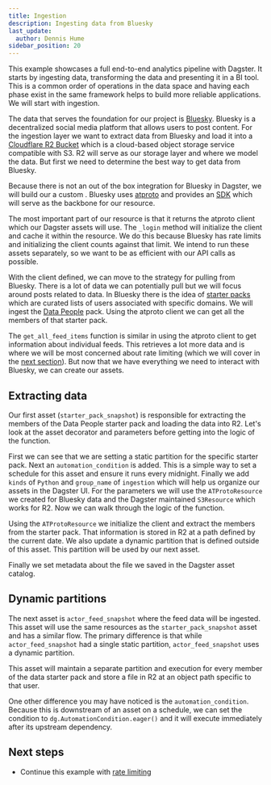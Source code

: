 ```yaml
---
title: Ingestion
description: Ingesting data from Bluesky
last_update:
  author: Dennis Hume
sidebar_position: 20
---
```


This example showcases a full end-to-end analytics pipeline with Dagster. It starts by ingesting data, transforming the data and presenting it in a BI tool. This is a common order of operations in the data space and having each phase exist in the same framework helps to build more reliable applications. We will start with ingestion.

The data that serves the foundation for our project is [Bluesky](https://bsky.app/). Bluesky is a decentralized social media platform that allows users to post content. For the ingestion layer we want to extract data from Bluesky and load it into a [Cloudflare R2 Bucket](https://developers.cloudflare.com/r2/buckets/) which is a cloud-based object storage service compatible with S3. R2 will serve as our storage layer and where we model the data. But first we need to determine the best way to get data from Bluesky.

Because there is not an out of the box integration for Bluesky in Dagster, we will build our a custom <PyObject section="resources" module="dagster" object="ConfigurableResource"/>. Bluesky uses [atproto](https://docs.bsky.app/docs/advanced-guides/atproto) and provides an [SDK](https://docs.bsky.app/docs/get-started) which will serve as the backbone for our resource.

<CodeExample
  path="docs_projects/project_atproto_dashboard/src/project_atproto_dashboard/defs/atproto.py"
  language="python"
  startAfter="start_resource"
  endBefore="end_resource"
  title="src/project_atproto_dashboard/defs/atproto.py"
/>

The most important part of our resource is that it returns the atproto client which our Dagster assets will use. The `_login` method will initialize the client and cache it within the resource. We do this because Bluesky has rate limits and initializing the client counts against that limit. We intend to run these assets separately, so we want to be as efficient with our API calls as possible.

With the client defined, we can move to the strategy for pulling from Bluesky. There is a lot of data we can potentially pull but we will focus around posts related to data. In Bluesky there is the idea of [starter packs](https://bsky.social/about/blog/06-26-2024-starter-packs) which are curated lists of users associated with specific domains. We will ingest the [Data People](https://blueskystarterpack.com/starter-packs/lc5jzrr425fyah724df3z5ik/3l7cddlz5ja24) pack. Using the atproto client we can get all the members of that starter pack.

<CodeExample
  path="docs_projects/project_atproto_dashboard/src/project_atproto_dashboard/defs/atproto.py"
  language="python"
  startAfter="start_starter_pack"
  endBefore="end_starter_pack"
  title="src/project_atproto_dashboard/defs/atproto.py"
/>

The `get_all_feed_items` function is similar in using the atproto client to get information about individual feeds. This retrieves a lot more data and is where we will be most concerned about rate limiting (which we will cover in the [next section](/examples/bluesky/rate-limiting)). But now that we have everything we need to interact with Bluesky, we can create our assets.

## Extracting data

Our first asset (`starter_pack_snapshot`) is responsible for extracting the members of the Data People starter pack and loading the data into R2. Let's look at the asset decorator and parameters before getting into the logic of the function.

<CodeExample
  path="docs_projects/project_atproto_dashboard/src/project_atproto_dashboard/defs/ingestion.py"
  language="python"
  startAfter="start_starter_pack_dec"
  endBefore="end_starter_pack_dec"
  title="src/project_atproto_dashboard/defs/ingestion.py"
/>

First we can see that we are setting a static partition for the specific starter pack. Next an `automation_condition` is added. This is a simple way to set a schedule for this asset and ensure it runs every midnight. Finally we add `kinds` of `Python` and `group_name` of `ingestion` which will help us organize our assets in the Dagster UI. For the parameters we will use the `ATProtoResource` we created for Bluesky data and the Dagster maintained `S3Resource` which works for R2. Now we can walk through the logic of the function.

<CodeExample
  path="docs_projects/project_atproto_dashboard/src/project_atproto_dashboard/defs/ingestion.py"
  language="python"
  startAfter="start_starter_pack_func"
  endBefore="end_starter_pack_func"
  title="src/project_atproto_dashboard/defs/ingestion.py"
/>

Using the `ATProtoResource` we initialize the client and extract the members from the starter pack. That information is stored in R2 at a path defined by the current date. We also update a dynamic partition that is defined outside of this asset. This partition will be used by our next asset.

<CodeExample
  path="docs_projects/project_atproto_dashboard/src/project_atproto_dashboard/defs/ingestion.py"
  language="python"
  startAfter="start_dynamic_partition"
  endBefore="end_dynamic_partition"
  title="src/project_atproto_dashboard/defs/ingestion.py"
/>

Finally we set metadata about the file we saved in the Dagster asset catalog.

## Dynamic partitions

The next asset is `actor_feed_snapshot` where the feed data will be ingested. This asset will use the same resources as the `starter_pack_snapshot` asset and has a similar flow. The primary difference is that while `actor_feed_snapshot` had a single static partition, `actor_feed_snapshot` uses a dynamic partition.

<CodeExample
  path="docs_projects/project_atproto_dashboard/src/project_atproto_dashboard/defs/ingestion.py"
  language="python"
  startAfter="start_actor_feed_snapshot"
  endBefore="end_actor_feed_snapshot"
  title="src/project_atproto_dashboard/defs/ingestion.py"
/>

This asset will maintain a separate partition and execution for every member of the data starter pack and store a file in R2 at an object path specific to that user.

One other difference you may have noticed is the `automation_condition`. Because this is downstream of an asset on a schedule, we can set the condition to `dg.AutomationCondition.eager()` and it will execute immediately after its upstream dependency.

## Next steps

- Continue this example with [rate limiting](/examples/bluesky/rate-limiting)
